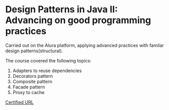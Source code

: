 # Design Patterns in Java II: Advancing on good programming practices
Carried out on the Alura platform, applying advanced practices with familar design patterns(structural). <br/>

The course covered the following topics:

1. Adapters to reuse dependencies
2. Decorators pattern
3. Composite pattern
4. Facade pattern
5. Proxy to cache

[Certified URL][]

[Certified URL]: https://cursos.alura.com.br/certificate/17a30bec-e4f6-494c-b760-1462c0e14008
